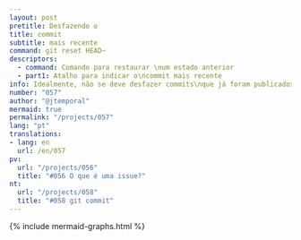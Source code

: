 ```yaml
---
layout: post
pretitle: Desfazendo o 
title: commit
subtitle: mais recente
command: git reset HEAD~
descriptors:
  - command: Comando para restaurar \num estado anterior
  - part1: Atalho para indicar o\ncommit mais recente
info: Idealmente, não se deve desfazer commits\nque já foram publicados no repositório
number: "057"
author: "@jtemporal"
mermaid: true
permalink: "/projects/057"
lang: "pt"
translations:
- lang: en
  url: /en/057
pv:
  url: "/projects/056"
  title: "#056 O que é uma issue?"
nt:
  url: "/projects/058"
  title: "#058 git commit"
---
```


{% include mermaid-graphs.html %}
